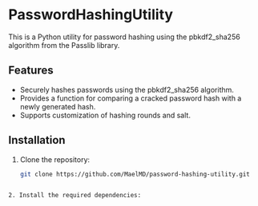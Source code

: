 # PasswordHashingUtility

This is a Python utility for password hashing using the pbkdf2_sha256 algorithm from the Passlib library.

## Features

- Securely hashes passwords using the pbkdf2_sha256 algorithm.
- Provides a function for comparing a cracked password hash with a newly generated hash.
- Supports customization of hashing rounds and salt.

## Installation

1. Clone the repository:

   ```bash
   git clone https://github.com/MaelMD/password-hashing-utility.git
  ```

2. Install the required dependencies:

